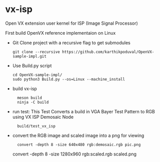 # vx-isp
Open VX extension user kernel for ISP (Image Signal Processor)

First build OpenVX reference implementaion on Linux

* Git Clone project with a recursive flag to get submodules

      git clone --recursive https://github.com/karthikpoduval/OpenVX-sample-impl.git

* Use Build.py script

      cd OpenVX-sample-impl/
      sudo python3 Build.py --os=Linux --machine_install
      
      
* build vx-isp
    
        meson build
        ninja -C build

* run test: This Test Converts a build in VGA Bayer Test Pattern to RGB using VX ISP Demosaic Node

        build/test_vx_isp

* convert the RGB image and scaled image into a png for viewing

        convert -depth 8 -size 640x480 rgb:demosaic.rgb pic.png
	convert -depth 8 -size 1280x960 rgb:scaled.rgb scaled.png	
